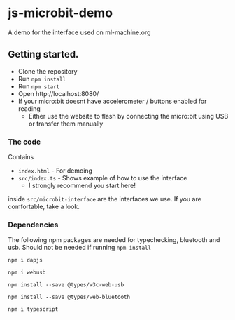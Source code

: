 # js-microbit-demo

A demo for the interface used on ml-machine.org

## Getting started.

- Clone the repository
- Run `npm install`
- Run `npm start`
- Open http://localhost:8080/
- If your micro:bit doesnt have accelerometer / buttons enabled for reading
   - Either use the website to flash by connecting the micro:bit using USB or transfer them manually

### The code

Contains

- `index.html` - For demoing
- `src/index.ts` - Shows example of how to use the interface
  - I strongly recommend you start here!

inside `src/microbit-interface` are the interfaces we use. If you are comfortable, take a look.

### Dependencies
The following npm packages are needed for typechecking, bluetooth and usb. Should not be needed if running `npm install`
```shell
npm i dapjs
```
```shell
npm i webusb
```
```shell
npm install --save @types/w3c-web-usb
```
```shell
npm install --save @types/web-bluetooth
```
```shell
npm i typescript
```